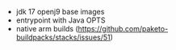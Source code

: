 - jdk 17 openj9 base images
- entrypoint with Java OPTS
- native arm builds (https://github.com/paketo-buildpacks/stacks/issues/51)